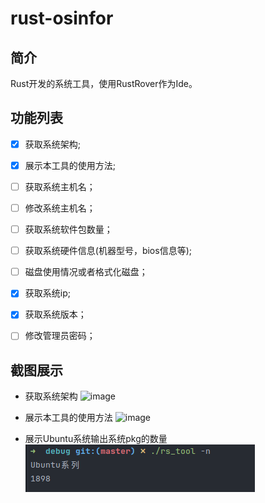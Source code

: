 # rust-osinfor

## 简介
Rust开发的系统工具，使用RustRover作为Ide。

## 功能列表
- [x] 获取系统架构;
- [x] 展示本工具的使用方法;
- [ ] 获取系统主机名；
- [ ] 修改系统主机名；
- [ ] 获取系统软件包数量；
- [ ] 获取系统硬件信息(机器型号，bios信息等);
- [ ] 磁盘使用情况或者格式化磁盘；
- [x] 获取系统ip;
- [x] 获取系统版本；
- [ ] 修改管理员密码；


## 截图展示

- 获取系统架构
![image](https://github.com/578223592/rust-osinfor/assets/65906820/6bbac025-0ba5-4ecf-86dd-8e22974cd861)

- 展示本工具的使用方法
![image](https://github.com/578223592/rust-osinfor/assets/65906820/b7499827-abad-42d5-b943-67818462afea)

- 展示Ubuntu系统输出系统pkg的数量
![img.png](img.png)
